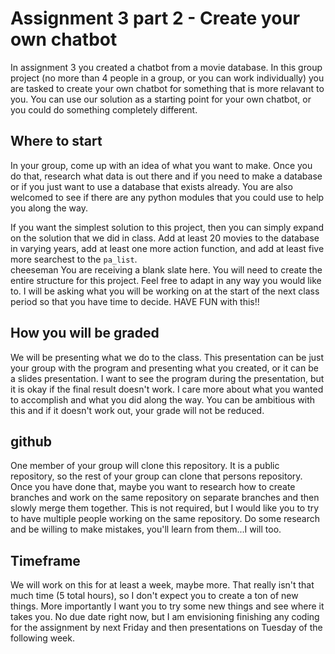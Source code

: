 # Assignment 3 part 2 - Create your own chatbot

In assignment 3 you created a chatbot from a movie database.  In this group project (no more than 4 people in a group, or you can work individually) you are tasked to create your own chatbot for something that is more relavant to you.  You can use our solution as a starting point for your own chatbot, or you could do something completely different.  

## Where to start

In your group, come up with an idea of what you want to make.  Once you do that, research what data is out there and if you need to make a database or if you just want to use a database that exists already.  You are also welcomed to see if there are any python modules that you could use to help you along the way.

If you want the simplest solution to this project, then you can simply expand on the solution that we did in class.  Add at least 20 movies to the database in varying years, add at least one more action function, and add at least five more searchest to the `pa_list`.  
cheeseman
You are receiving a blank slate here.  You will need to create the entire structure for this project.  Feel free to adapt in any way you would like to.  I will be asking what you will be working on at the start of the next class period so that you have time to decide.  HAVE FUN with this!!

## How you will be graded
We will be presenting what we do to the class.  This presentation can be just your group with the program and presenting what you created, or it can be a slides presentation.  I want to see the program during the presentation, but it is okay if the final result doesn't work.  I care more about what you wanted to accomplish and what you did along the way.  You can be ambitious with this and if it doesn't work out, your grade will not be reduced.

## github
One member of your group will clone this repository.  It is a public repository, so the rest of your group can clone that persons repository.  Once you have done that, maybe you want to research how to create branches and work on the same repository on separate branches and then slowly merge them together.  This is not required, but I would like you to try to have multiple people working on the same repository.  Do some research and be willing to make mistakes, you'll learn from them...I will too.  

## Timeframe
We will work on this for at least a week, maybe more.  That really isn't that much time (5 total hours), so I don't expect you to create a ton of new things. More importantly I want you to try some new things and see where it takes you.  No due date right now, but I am envisioning finishing any coding for the assignment by next Friday and then presentations on Tuesday of the following week.  